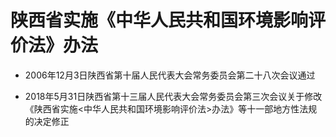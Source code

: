 # 陕西省实施《中华人民共和国环境影响评价法》办法

- 2006年12月3日陕西省第十届人民代表大会常务委员会第二十八次会议通过

- 2018年5月31日陕西省第十三届人民代表大会常务委员会第三次会议关于修改《陕西省实施<中华人民共和国环境影响评价法>办法》等十一部地方性法规的决定修正

<!-- INFO END -->
